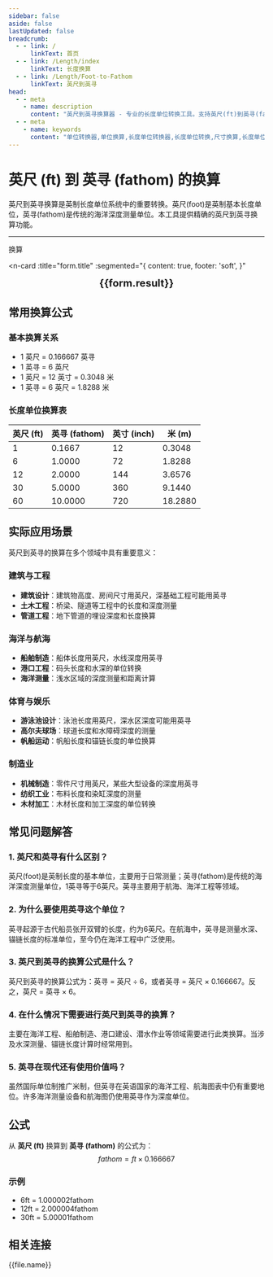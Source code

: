 ```yaml
---
sidebar: false
aside: false
lastUpdated: false
breadcrumb:
  - - link: /
      linkText: 首页
  - - link: /Length/index
      linkText: 长度换算
  - - link: /Length/Foot-to-Fathom
      linkText: 英尺到英寻
head:
  - - meta
    - name: description
      content: "英尺到英寻换算器 - 专业的长度单位转换工具。支持英尺(ft)到英寻(fathom)的精确换算，提供详细的换算公式和实际应用案例。适用于英制单位转换、海洋测量等场景。"
  - - meta
    - name: keywords
      content: "单位转换器,单位换算,长度单位转换器,长度单位转换,尺寸换算,长度单位换算,长度单位换算表,incho,foot long,imperial unit,one foot,feet foot,一英尺是多少厘米,英尺的英文,英寸英尺,一尺等于多少平方米,英尺 英寸,一平方英尺等于多少平方米,五英尺,英尺英寸,英尺单位,ft单位,一尺等于多少寸,一米等于多少英尺,一寸是多长,英寸和英尺,六英尺,一英尺等于多少英寸,一寸多长,feet是什么单位,英尺换算厘米,英制单位,英尺和英寸,一英尺等于多少米,英尺和厘米的换算,ft是什么单位,一英尺等于多少厘米,一英寸,英尺和米的换算,英尺换算"
---
```

# 英尺 (ft) 到 英寻 (fathom) 的换算

英尺到英寻换算是英制长度单位系统中的重要转换。英尺(foot)是英制基本长度单位，英寻(fathom)是传统的海洋深度测量单位。本工具提供精确的英尺到英寻换算功能。

---
<script setup>
import { onMounted, reactive, inject, ref } from 'vue'
import { NButton, NForm, NFormItem, NInput, NInputNumber, NSelect, NCard, useMessage,NGrid ,NGi } from 'naive-ui'
import { defineClientComponent } from 'vitepress'
import { Length } from '../../files';
const seoKey = ['单位转换器','单位换算','长度单位转换器','长度单位转换','尺寸换算','长度单位换算','长度单位换算表','incho','foot long','imperial unit','one foot','feet foot','一英尺是多少厘米','英尺的英文','英寸英尺','一尺等于多少平方米','英尺 英寸','一平方英尺等于多少平方米','五英尺','英尺英寸','英尺单位','ft单位','一尺等于多少寸','一米等于多少英尺','一寸是多长','英寸和英尺','六英尺','一英尺等于多少英寸','一寸多长','feet是什么单位','英尺换算厘米','英制单位','英尺和英寸','一英尺等于多少米','英尺和厘米的换算','ft是什么单位','一英尺等于多少厘米','一英寸','英尺和米的换算','英尺换算']
const convert = inject('convert')

const form = reactive({
  number: null,
  result: '',
  title: '英尺 (ft) 到 英寻 (fathom) 的换算',
})

const convertHandler = () => {
  if (form.number !== null && !isNaN(form.number)) {
    const convertedValue = parseFloat(form.number) * 0.166667
    form.result = `${form.number}ft = ${convertedValue.toFixed(6)}fathom`
  } else {
    form.result = '请输入有效的数值。'
  }
}
</script>

<n-form size="large" :model="form">
  <n-form-item label="英尺 (ft)">
    <n-input-number v-model:value="form.number" placeholder="输入英尺" style="width: 100%" />
  </n-form-item>
  <n-form-item>
    <n-button type="info" @click="convertHandler" block>换算</n-button>
  </n-form-item>
</n-form>

<n-card 
  :title="form.title"
  :segmented="{
    content: true,
    footer: 'soft',
  }"
>
   <div  style="text-align:center;font-size:20px;">
    <strong>{{form.result}}</strong>
  </div>
  <template #footer>
    <div>
      <span v-for="item of seoKey">{{item}}，</span>
    </div>
  </template>
</n-card>

## 常用换算公式

### 基本换算关系
- 1 英尺 = 0.166667 英寻
- 1 英寻 = 6 英尺
- 1 英尺 = 12 英寸 = 0.3048 米
- 1 英寻 = 6 英尺 = 1.8288 米

### 长度单位换算表

| 英尺 (ft) | 英寻 (fathom) | 英寸 (inch) | 米 (m) |
|-----------|---------------|-------------|--------|
| 1 | 0.1667 | 12 | 0.3048 |
| 6 | 1.0000 | 72 | 1.8288 |
| 12 | 2.0000 | 144 | 3.6576 |
| 30 | 5.0000 | 360 | 9.1440 |
| 60 | 10.0000 | 720 | 18.2880 |

## 实际应用场景

英尺到英寻的换算在多个领域中具有重要意义：

### 建筑与工程
- **建筑设计**：建筑物高度、房间尺寸用英尺，深基础工程可能用英寻
- **土木工程**：桥梁、隧道等工程中的长度和深度测量
- **管道工程**：地下管道的埋设深度和长度换算

### 海洋与航海
- **船舶制造**：船体长度用英尺，水线深度用英寻
- **港口工程**：码头长度和水深的单位转换
- **海洋测量**：浅水区域的深度测量和距离计算

### 体育与娱乐
- **游泳池设计**：泳池长度用英尺，深水区深度可能用英寻
- **高尔夫球场**：球道长度和水障碍深度的测量
- **帆船运动**：帆船长度和锚链长度的单位换算

### 制造业
- **机械制造**：零件尺寸用英尺，某些大型设备的深度用英寻
- **纺织工业**：布料长度和染缸深度的测量
- **木材加工**：木材长度和加工深度的单位转换

## 常见问题解答

### 1. 英尺和英寻有什么区别？
英尺(foot)是英制长度的基本单位，主要用于日常测量；英寻(fathom)是传统的海洋深度测量单位，1英寻等于6英尺。英寻主要用于航海、海洋工程等领域。

### 2. 为什么要使用英寻这个单位？
英寻起源于古代船员张开双臂的长度，约为6英尺。在航海中，英寻是测量水深、锚链长度的标准单位，至今仍在海洋工程中广泛使用。

### 3. 英尺到英寻的换算公式是什么？
英尺到英寻的换算公式为：英寻 = 英尺 ÷ 6，或者英寻 = 英尺 × 0.166667。反之，英尺 = 英寻 × 6。

### 4. 在什么情况下需要进行英尺到英寻的换算？
主要在海洋工程、船舶制造、港口建设、潜水作业等领域需要进行此类换算。当涉及水深测量、锚链长度计算时经常用到。

### 5. 英寻在现代还有使用价值吗？
虽然国际单位制推广米制，但英寻在英语国家的海洋工程、航海图表中仍有重要地位。许多海洋测量设备和航海图仍使用英寻作为深度单位。

## 公式

从 **英尺 (ft)** 换算到 **英寻 (fathom)** 的公式为：
$$ fathom = ft \times 0.166667 $$

### 示例
- 6ft = 1.000002fathom
- 12ft = 2.000004fathom
- 30ft = 5.00001fathom

## 相关连接
<n-grid x-gap="12" :cols="2">
  <n-gi v-for="(file, index) in Length" :key="index">
    <n-button
      text
      tag="a"
      :href="file.path"
      type="info"
    >
      {{file.name}}
    </n-button>
  </n-gi>
</n-grid>